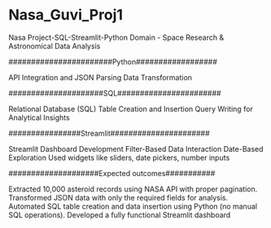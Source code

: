# Nasa_Guvi_Proj1
Nasa Project-SQL-Streamlit-Python
Domain - Space Research & Astronomical Data Analysis

#######################Python##################

API Integration and JSON Parsing
Data Transformation 

#####################SQL#######################

Relational Database (SQL) Table Creation and Insertion
Query Writing for Analytical Insights

################Streamlit######################

Streamlit Dashboard Development
Filter-Based Data Interaction
Date-Based Exploration
Used widgets like sliders, date pickers, number inputs

####################Expected outcomes###########

Extracted 10,000 asteroid records using NASA API with proper pagination.
Transformed JSON data with only the required fields for analysis.
Automated SQL table creation and data insertion using Python (no manual SQL operations).
Developed a fully functional Streamlit dashboard
